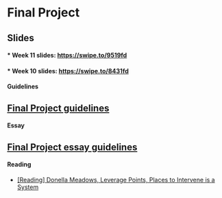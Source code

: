 # Final Project

## Slides
#### * Week 11 slides: https://swipe.to/9519fd
#### * Week 10 slides: https://swipe.to/8431fd

#### Guidelines
## [Final Project guidelines](https://docs.google.com/a/newschool.edu/document/d/1xn6VezI7p6oNyU3Xwld9ULZ5vOY4f1055xy0LC_fA60/edit?usp=sharing)

#### Essay
## [Final Project essay guidelines](https://docs.google.com/a/newschool.edu/document/d/1v9-HcTR4lvBr1KcMkO8NLnJTtFF3RjxD3yqdy7cef1g/edit?usp=sharing)

#### Reading
* [[Reading] Donella Meadows, Leverage Points, Places to Intervene is a System](http://www.donellameadows.org/wp-content/userfiles/Leverage_Points.pdf)
